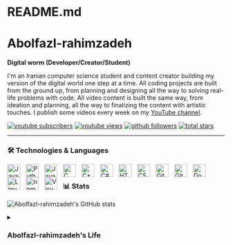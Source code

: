 # README.md

# Abolfazl-rahimzadeh

**Digital worm (Developer/Creator/Student)**

I'm an Iranian computer science student and content creator building my version of the digital world one step at a time. All coding projects are built from the ground up, from planning and designing all the way to solving real-life problems with code. All video content is built the same way, from ideation and planning, all the way to finalizing the content with artistic touches. I publish some videos every week on my [YouTube channel](https://www.youtube.com/@Abolfazl-rahimzadeh).

<p align="left">
  <a href="https://www.youtube.com/@Abolfazl-rahimzadeh?sub_confirmation=1">
    <img alt="youtube subscribers" title="Subscribe to my YouTube channel" src="https://custom-icon-badges.demolab.com/youtube/channel/subscribers/UC0ET-FULwBJ-D2-2YTBERPg?color=%23E05D44&label=SUBSCRIBE&logo=video&logoColor=white&style=for-the-badge&labelColor=CE4630"/></a>
  <a href="https://www.youtube.com/@Abolfazl-rahimzadeh">
    <img alt="youtube views" title="YouTube views" src="https://custom-icon-badges.demolab.com/youtube/channel/views/UC0ET-FULwBJ-D2-2YTBERPg?color=e0af19&logo=eye&logoColor=white&style=for-the-badge&labelColor=C79600"/></a>
  <a href="https://github.com/abolfazl-rahimzadeh?tab=followers">
    <img alt="github followers" title="Follow me on Github" src="https://custom-icon-badges.demolab.com/github/followers/Abolfazl-rahimzadeh?color=236ad3&labelColor=1155ba&style=for-the-badge&logo=person-add&label=Follow&logoColor=white"/></a>
  <a href="https://github.com/abolfazl-rahimzadeh?tab=repositories&sort=stargazers">
    <img alt="total stars" title="Total stars on GitHub" src="https://custom-icon-badges.demolab.com/github/stars/Abolfazl-rahimzadeh?color=55960c&style=for-the-badge&labelColor=488207&logo=star"/></a>
</p>

---
### 🛠️ Technologies & Languages



<img align="left" alt="Java" width="30px" style="padding-right:10px;" src="https://cdn.jsdelivr.net/gh/devicons/devicon/icons/java/java-original.svg" />
<img align="left" alt="Python" width="30px" style="padding-right:10px;" src="https://cdn.jsdelivr.net/gh/devicons/devicon/icons/python/python-original.svg" />
<img align="left" alt="JavaScript" width="30px" style="padding-right:10px;" src="https://cdn.jsdelivr.net/gh/devicons/devicon/icons/javascript/javascript-original.svg" />
<img align="left" alt="C" width="30px" style="padding-right:10px;" src="https://cdn.jsdelivr.net/gh/devicons/devicon/icons/c/c-original.svg" />
<img align="left" alt="C++" width="30px" style="padding-right:10px;" src="https://cdn.jsdelivr.net/gh/devicons/devicon/icons/cplusplus/cplusplus-original.svg" />
<img align="left" alt="C#" width="30px" style="padding-right:10px;" src="https://cdn.jsdelivr.net/gh/devicons/devicon/icons/csharp/csharp-original.svg" />
<img align="left" alt="HTML" width="30px" style="padding-right:10px;" src="https://cdn.jsdelivr.net/gh/devicons/devicon/icons/html5/html5-original.svg" />
<img align="left" alt="CSS" width="30px" style="padding-right:10px;" src="https://cdn.jsdelivr.net/gh/devicons/devicon/icons/css3/css3-original.svg" />
<img align="left" alt="Git" width="30px" style="padding-right:10px;" src="https://cdn.jsdelivr.net/gh/devicons/devicon/icons/git/git-original.svg" />
<img align="left" alt="GitHub" width="30px" style="padding-right:10px;" src="https://cdn.jsdelivr.net/gh/devicons/devicon/icons/github/github-original.svg" />
<img align="left" alt="Docker" width="30px" style="padding-right:10px;" src="https://cdn.jsdelivr.net/gh/devicons/devicon/icons/docker/docker-original.svg" />
<img align="left" alt="Linux" width="30px" style="padding-right:10px;" src="https://cdn.jsdelivr.net/gh/devicons/devicon/icons/linux/linux-original.svg" />
<img align="left" alt="npm" width="30px" style="padding-right:10px;" src="https://cdn.jsdelivr.net/gh/devicons/devicon/icons/npm/npm-original-wordmark.svg" />
<img align="left" alt="Visual Studio Code" width="30px" style="padding-right:10px;" src="https://cdn.jsdelivr.net/gh/devicons/devicon/icons/vscode/vscode-original.svg" />
<br />

### 📊 Stats

![Abolfazl-rahimzadeh's GitHub stats](https://github-readme-stats.vercel.app/api?username=Abolfazl-rahimzadeh&show_icons=true&theme=dark)

<details>
 <summary><h3>Abolfazl-rahimzadeh's Life</h3></summary>
   I started my coding journey as a naive computer science student with a passion to learn everything I could about this programming world including code, unix, linux, theory, math. And all the while, teaching myself C family development (specially C#) with a dream to build my own app. and now I'm here to slowly learn and tell people what I've learned.
</details>

